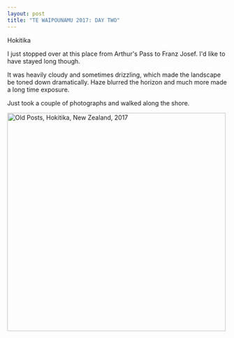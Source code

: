 ```yaml
---
layout: post
title: "TE WAIPOUNAMU 2017: DAY TWO"
---
```


Hokitika

I just stopped over at this place from Arthur's Pass to Franz Josef. I'd like to have stayed long though.

It was heavily cloudy and sometimes drizzling, which made the landscape be toned down dramatically.
Haze blurred the horizon and much more made a long time exposure.

Just took a couple of photographs and walked along the shore.

<div class="post">
<a data-flickr-embed="true"  href="https://www.flickr.com/photos/paulseo/33117840483/in/photostream/" title="Old Posts, Hokitika, New Zealand, 2017"><img src="https://c1.staticflickr.com/3/2879/33117840483_f9f2aed258.jpg" width="500" height="500" alt="Old Posts, Hokitika, New Zealand, 2017"></a><script async src="//embedr.flickr.com/assets/client-code.js" charset="utf-8"></script>
</div>
